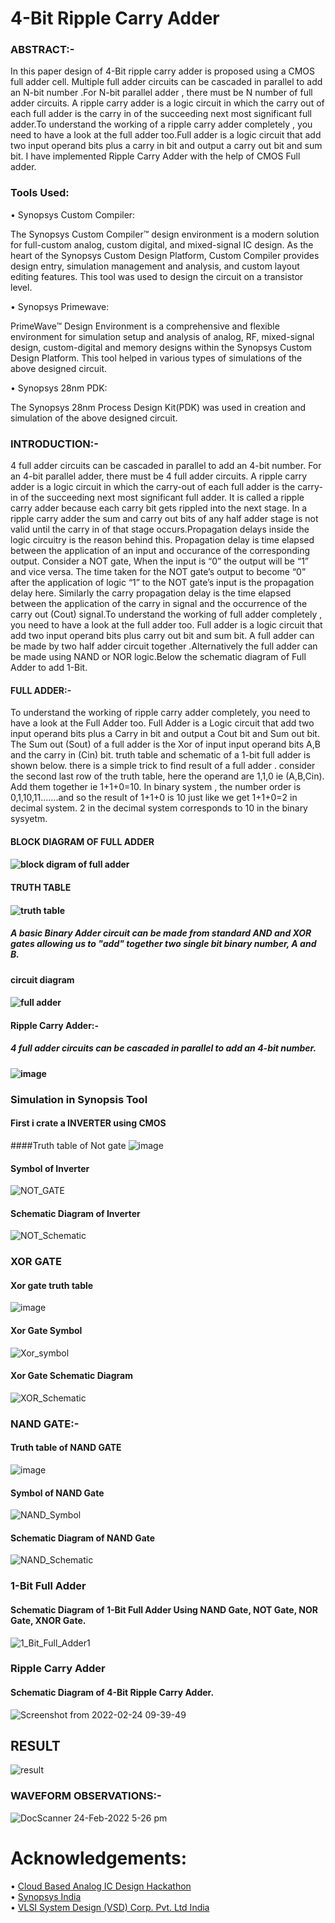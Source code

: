 # 4-Bit Ripple Carry Adder
### ABSTRACT:-
In this paper design of 4-Bit ripple carry adder is proposed using a CMOS  full adder cell. Multiple full adder circuits can be cascaded in parallel to add an N-bit number .For N-bit parallel adder , there must be N number of full adder circuits. A ripple carry adder is a logic circuit in which the carry out of each full adder is the carry in of the succeeding next most significant full adder.To understand the working of a ripple carry adder completely , you need to have a look at the full adder too.Full adder is a logic circuit that add two input operand bits plus a carry in bit and output a carry out bit and sum bit. I have implemented Ripple Carry Adder with the help of CMOS Full adder.
### Tools Used:
• Synopsys Custom Compiler:

The Synopsys Custom Compiler™ design environment is a modern solution for full-custom analog, custom digital, and mixed-signal IC design. As the heart of the Synopsys Custom Design Platform, Custom Compiler provides design entry, simulation management and analysis, and custom layout editing features. This tool was used to design the circuit on a transistor level.

• Synopsys Primewave:

PrimeWave™ Design Environment is a comprehensive and flexible environment for simulation setup and analysis of analog, RF, mixed-signal design, custom-digital and memory designs within the Synopsys Custom Design Platform. This tool helped in various types of simulations of the above designed circuit.

• Synopsys 28nm PDK:

The Synopsys 28nm Process Design Kit(PDK) was used in creation and simulation of the above designed circuit.
### INTRODUCTION:-
 4 full adder circuits can be cascaded in parallel to add an 4-bit number. For an 4-bit parallel adder, there must be 4  full adder circuits. A ripple carry adder is a logic circuit in which the carry-out of each full adder is the carry-in of the succeeding next most significant full adder. It is called a ripple carry adder because each carry bit gets rippled into the next  stage. In a ripple carry adder the sum and carry out bits of any half adder stage is not valid until the carry in of that stage occurs.Propagation delays inside the logic circuitry is the reason behind this. Propagation delay is time elapsed between the application of an input and occurance of the corresponding output. Consider a NOT gate, When the input is “0” the output will be “1” and vice versa. The time taken for the NOT gate’s output to become “0” after the application of logic “1” to the NOT gate’s input is the propagation delay here. Similarly the carry propagation delay is the time elapsed between the application of the carry in signal and the occurrence of the carry out (Cout) signal.To understand the working of full adder completely , you need to have a look at the full adder too. Full adder is a logic circuit that add two input operand bits plus carry out bit and sum bit. A full adder can be made by two half adder circuit together .Alternatively the full adder can be made using NAND or NOR logic.Below the schematic diagram of Full Adder to add 1-Bit.
#### FULL ADDER:-
To understand the working of ripple carry adder completely, you need to have a look at the Full Adder too. Full Adder is a Logic circuit that add two input operand bits plus a Carry in bit and output a Cout bit and Sum out bit. The Sum out (Sout) of a full adder is the Xor of input input operand bits A,B and the carry in (Cin) bit. truth table and schematic of a 1-bit full adder is shown below.
 there is a simple trick to find result of a full adder . consider the second last row of the truth table, here the operand are 1,1,0 ie (A,B,Cin). Add them together ie 1+1+0=10. In binary system , the number order is 0,1,10,11.......and so the result of 1+1+0 is 10 just like we get 1+1+0=2 in decimal system. 2 in the decimal system corresponds to 10 in the binary sysyetm.
#### BLOCK DIAGRAM OF FULL ADDER
#### ![block digram of full adder](https://user-images.githubusercontent.com/98162318/155466077-5086d4e5-27c4-4e92-969f-51ec3a03e042.jpg)
#### TRUTH TABLE
#### ![truth table](https://user-images.githubusercontent.com/98162318/155466455-53b4e1bd-4fce-41b3-b55c-ab9f3e9d515a.jpg)
##### A basic Binary Adder circuit can be made from standard AND and XOR gates allowing us to "add" together two single bit binary number, A and B.
#### circuit diagram
#### ![full adder](https://user-images.githubusercontent.com/98162318/155469394-6dd0ea48-a1e7-4858-ab5b-b705ae2d0a54.jpg)

####
#### Ripple Carry Adder:-
##### 4 full adder circuits can be cascaded in parallel to add an 4-bit number.
#### ![image](https://user-images.githubusercontent.com/98162318/155469872-79c37002-0f67-404f-b330-d539a8c77b8f.png)



### Simulation in Synopsis Tool
#### First i crate a INVERTER using CMOS
####Truth table of Not gate
![image](https://user-images.githubusercontent.com/98162318/155522496-3beac014-141e-4a1d-a087-b6648a7bb5cb.png)
#### Symbol of Inverter
![NOT_GATE](https://user-images.githubusercontent.com/98162318/155496184-9b1bba50-3d92-4d54-a7a6-4385ab2a6d86.png)
#### Schematic Diagram of Inverter
![NOT_Schematic](https://user-images.githubusercontent.com/98162318/155495030-477dec1b-93db-4dcf-9fd3-6bfd0b3190c4.png)
 ### XOR GATE
 #### Xor gate truth table
 ![image](https://user-images.githubusercontent.com/98162318/155521725-52c1f901-319a-446b-9ae8-51777d485224.png)


#### Xor Gate Symbol
![Xor_symbol](https://user-images.githubusercontent.com/98162318/155496784-872d4790-fa16-43d3-a44c-265c1f298f4f.png)
#### Xor Gate Schematic Diagram
![XOR_Schematic](https://user-images.githubusercontent.com/98162318/155496860-48569fe0-3c1e-46d5-ad8f-74d9b70ac024.png)

### NAND GATE:-
#### Truth table of NAND GATE
![image](https://user-images.githubusercontent.com/98162318/155520929-21b722cd-237c-49de-b003-0e06aa92df83.png)
#### Symbol of NAND Gate
![NAND_Symbol](https://user-images.githubusercontent.com/98162318/155498078-56e7e2a2-e9c9-4175-ae49-1052064004bd.png)
#### Schematic Diagram of NAND Gate
![NAND_Schematic](https://user-images.githubusercontent.com/98162318/155498088-49238e68-0db5-4c06-a23e-e49cbffe2e20.png)
### 1-Bit Full Adder
#### Schematic Diagram of 1-Bit Full Adder Using NAND Gate, NOT Gate, NOR Gate, XNOR Gate.

![1_Bit_Full_Adder1](https://user-images.githubusercontent.com/98162318/155498267-15247761-e004-4d5a-8983-0d83e4e39af9.png)
### Ripple Carry Adder
#### Schematic Diagram of 4-Bit Ripple Carry Adder.

![Screenshot from 2022-02-24 09-39-49](https://user-images.githubusercontent.com/98162318/155499027-f12c0e56-fcb0-4835-b4c0-ada249e81a48.png)
## RESULT

![result](https://user-images.githubusercontent.com/98162318/155503665-5730b947-6944-4a9c-9219-718bf1cdba9d.png)
### WAVEFORM OBSERVATIONS:-


![DocScanner 24-Feb-2022 5-26 pm](https://user-images.githubusercontent.com/98162318/155519794-504263ea-8132-46aa-9be3-ff2f694562a4.jpg)
	
# Acknowledgements:
• <a href='https://www.iith.ac.in/events/2022/02/15/Cloud-Based-Analog-IC-Design-Hackathon/'>Cloud Based Analog IC Design Hackathon</a></br>
• <a href='https://www.synopsys.com/'>Synopsys India</a></br>
• <a href='https://www.vlsisystemdesign.com/'>VLSI System Design (VSD) Corp. Pvt. Ltd India</a></br>



